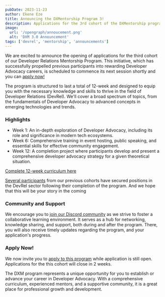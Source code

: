 ```yaml
---
pubDate: 2023-11-23
author: Ekene Eze
title: Announcing the DXMentorship Program 3!
description: Applications for the 3rd cohort of the DXMentorship program is open, apply and grab your spot now!
image:
  url: '/opengraph/annoucement.png'
  alt: 'DXM 3.0 Announcement'
tags: ['devrel', 'mentorship', 'announcements']
---
```


We are excited to announce the opening of applications for the third cohort of our Developer Relations Mentorship
Program. This initiative, which has successfully propelled previous participants into rewarding Developer Advocacy
careers, is scheduled to commence its next session shortly and you can [apply now!](https://forms.gle/VHBbZDdo9M9cxnhZ8)

The program is structured to last a total of 12-week and designed to equip you with the necessary knowledge and skills
to thrive in the field of Developer Relations (DevRel). We'll cover a broad spectrum of topics, from the fundamentals of
Developer Advocacy to advanced concepts in emerging technologies and trends.

### Highlights

- Week 1: An in-depth exploration of Developer Advocacy, including its role and significance in modern tech ecosystems.
- Week 6: Comprehensive training in event hosting, public speaking, and essential skills for effective community
  engagement.
- Week 12: A completion project where participants develop and present a comprehensive developer advocacy strategy for a
  given theoretical situation.

[Complete 12-week curriculum here](/curriculum)

[Several participants](https://dxmentorship.com/mentees/) from our previous cohorts have secured positions in the DevRel
sector following their completion of the program. And we hope that this will be your story in the coming

### Community and Support

We encourage you to [join our Discord community](https://discord.com/invite/dUQyb2mk4s) as we strive to foster a
collaborative learning environment. It serves as a hub for networking, knowledge sharing, and support, both during and
after the program. There, you will also receive timely updates regarding the program, and your application's progress.

### Apply Now!

We now invite you to [apply to this program](https://forms.gle/VHBbZDdo9M9cxnhZ8) while application is still open.
Applications for the this cohort will close in 2 weeks.

The DXM program represents a unique opportunity for you to establish or advance your career in Developer Advocacy. With
a comprehensive curriculum, experienced mentors, and a supportive community, it is a great place for professional growth
and development.
